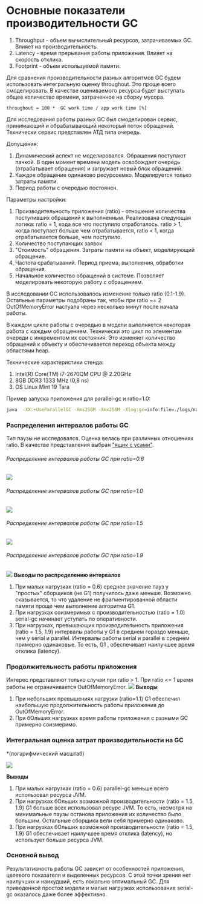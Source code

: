 # Основные показатели производительности GC

1. Throughput - объем вычислительный ресурсов, затрачиваемых GC. Влияет на производительность.
2. Latency - время прерывания работы приложения. Влияет на скорость отклика.
3. Footprint - объем используемой памяти.

Для сравнения производительности разных алгоритмов GC будем использовать интегральную оценку throughout. Это проще всего смоделировать. В качестве оцениваемого ресурса будет выступать общее количество времени, затраченное на сборку мусора.

```
throughout = 100 *  GC work time / app work time [%]
```

Для исследования работы разных GC был смоделирован сервис, принимающий и обрабатывающий некоторый поток обращений.
Технически сервис представлен АТД типа очередь.

Допущения:

1. Динамический аспект не моделировался. Обращения поступают пачкой. В один момент времени модель освобождает очередь (отрабатывает обращения) и загружает новый блок обращений.
2. Каждое обращение одинаково ресурсоемко. Моделируется только затраты памяти.
3. Период работы с очередью постоянен.

Параметры настройки:

1. Производительность приложения (ratio) - отношение количества поступивших обращений к выполненным. Реализована следующая логика: ratio = 1, кода все что поступило отработалось. ratio > 1, когда поступает больше чем отрабатывается, ratio < 1, когда отрабатывается больше, чем поступило.
2. Количество поступающих заявок
3. "Стоимость" обращения. Затраты памяти на объект, моделирующий обращение.
4. Частота срабатываний. Период приема, выполнения, обработки обращения.
5. Начальное количество обращений в системе. Позволяет моделировать некоторую работу с обращением.

В исследовании GC использовалось изменение только ratio (0.1-1.9). Остальные параметры подобраны так, чтобы при ratio ~= 2 OutOfMemoryError настуала через несколько минут после начала работы.

В каждом цикле работы с очередью в модели выполняется некоторая работа с каждым обращением. Технически это цикл по элементам очереди с инкрементом их состояния. Это изменяет количество обращений к объекту и обеспечивается переход объекта между областями heap.

Технические характеристики стенда:

1. Intel(R) Core(TM) i7-2670QM CPU @ 2.20GHz
2. 8GB DDR3 1333 MHz (0,8 ns)
3. OS Linux Mint 19 Tara

Пример запуска приложения для parallel-gc и ratio=1.0:

```bash
java  -XX:+UseParallelGC -Xms256M -Xmx256M -Xlog:gc=info:file=./logs/name.log:tags,uptime,time,level:filecount=5,filesize=10m hw04.gc.AppModel 1.0
```

### Распределения интервалов работы GC

Тип паузы не исследовался. Оценка велась при различных отношениях ratio. В качестве представления выбран ["ящик с усами"](https://ru.wikipedia.org/wiki/%D0%AF%D1%89%D0%B8%D0%BA_%D1%81_%D1%83%D1%81%D0%B0%D0%BC%D0%B8).

###### Распределение интервалов работы GC при ratio=0.6

![](https://github.com/andreyzhegalov/2020-03-otus-java-zhegalov/blob/feature/hw04-testing-gc/hw04-testing-gc/pic/boxplot_06.png?raw=true)

###### Распределение интервалов работы GC при ratio=1.0

![](https://github.com/andreyzhegalov/2020-03-otus-java-zhegalov/blob/feature/hw04-testing-gc/hw04-testing-gc/pic/boxplot_10.png?raw=true)

###### Распределение интервалов работы GC при ratio=1.5

![](https://github.com/andreyzhegalov/2020-03-otus-java-zhegalov/blob/feature/hw04-testing-gc/hw04-testing-gc/pic/boxplot_15.png?raw=true)

###### Распределение интервалов работы GC при ratio=1.9

![](https://github.com/andreyzhegalov/2020-03-otus-java-zhegalov/blob/feature/hw04-testing-gc/hw04-testing-gc/pic/boxplot_19.png?raw=true)
**Выводы по распределению интервалов**

1. При малых нагрузках (ratio = 0.6) среднее значение пауз у "простых" сборщиков (не G1) получилось даже меньше. Возможно сказывается, то что удаление не фрагментированной области памяти проще чем выполнение алгоритма G1.
2. При нагрузках соизмеримых с производительностью (ratio = 1.0) serial-gc начинает уступать по оперативности.
3. При нагрузках, превышающих производительность приложения (ratio = 1.5, 1.9) интервалы работы у G1 в среднем гораздо меньше, чем у serial и parallel. Интервалы работы serial и parallel в среднем примерно одинаковые. То есть, G1 , обеспечивает наилучшее время отклика (latency).

### Продолжительность работы приложения

Интерес представляют только случаи при ratio > 1. При ratio <= 1 время работы не ограничивается OutOfMemoryError.
![](https://github.com/andreyzhegalov/2020-03-otus-java-zhegalov/blob/feature/hw04-testing-gc/hw04-testing-gc/pic/working_time.png?raw=true)
**Выводы**

1. При небольших превышениях нагрузки (ratio=1.1) G1 обеспечил наибольшую продолжительность работы приложения до OutOfMemoryError.
2. При бОльших нагрузках время работы приложения с разными GC примерно соизмеримо.

### Интегральная оценка затрат производительности на GC

\*(логарифмический масштаб)

![](https://github.com/andreyzhegalov/2020-03-otus-java-zhegalov/blob/feature/hw04-testing-gc/hw04-testing-gc/pic/throughput.png?raw=true)

**Выводы**

1. При малых нагрузках (ratio = 0.6) parallel-gc меньше всего использовал ресурса JVM.
2. При нагрузках бОльших возможной производительности (ratio = 1.5, 1.9) G1 больше всех использовал ресурс JVM. То есть, несмотря на минимальные паузы останова приложения их количество было большим. Остальные сборщики вели себя примерно одинаково.
3. При нагрузках бОльших возможной производительности (ratio = 1.5, 1.9) G1 обеспечивает наилучшее время отклика (latency), но использует больше ресурса JVM.

### Основной вывод

Результативность работы GC зависит от особенностей приложения, целевого показателя и выделенных ресурсов. С этой точки зрения нет наилучших и наихудший, есть локально оптимальный GC.
Для приведенной простой модели и малых нагрузках использование serial-gc оказалось даже более эффективно.
